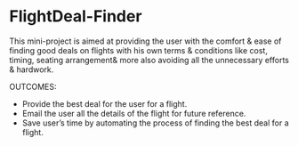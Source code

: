 # FlightDeal-Finder
This mini-project is aimed at providing the user with the comfort &amp; ease of finding good deals on flights with his own terms &amp; conditions like cost, timing, seating arrangement&amp; more also avoiding all the unnecessary efforts & hardwork.

OUTCOMES:
- Provide the best deal for the user for a flight.
- Email the user all the details of the flight for future reference.
- Save user’s time by automating the process of finding the best deal for a flight.
